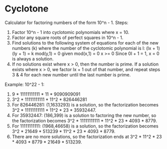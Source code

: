 # Cyclotone
Calculator for factoring numbers of the form 10^n - 1.
Steps:
1. Factor 10^n - 1 into cyclotomic polynomials where x = 10.
2. Factor any square roots of perfect squares in 10^n - 1.
3. Find solutions to the following system of equations for each of the new numbers (k) where the number of the cyclotomic polynomial is l:
    (lx + 1)(ly + 1) = k
    mod(y,1) = 0
  given
    mod(x,1) = 0
    x >= 0
  Since 0l + 1 = 1, x = 0 is always a solution.
4. If no solutions exist where x > 0, then the number is prime. If a solution exists where x > 0, we factor lx + 1 out of that number, and repeat steps 3 & 4 for each new number until the last number is prime.

Example:
10^22 - 1:
1. 9 * 11111111111 * 11 * 9090909091
2. 3^2 * 11111111111 * 11^2 * 826446281
3. For 826446281: (1,1633293) is a solution, so the factorization becomes 3^2 * 11111111111 * 11^2 * 23 * 35932447.
4. For 35932447: (186,399) is a solution to factoring the new number, so the factorization becomes 3^2 * 11111111111 * 11^2 * 23 * 4093 * 8779.
5. For 11111111111: (1968,46658) is a solution, so the factorization becomes 3^2 * 21649 * 513239 * 11^2 * 23 * 4093 * 8779.
6. There are no more solutions, so the factorization ends at 3^2 * 11^2 * 23 * 4093 * 8779 * 21649 * 513239.
